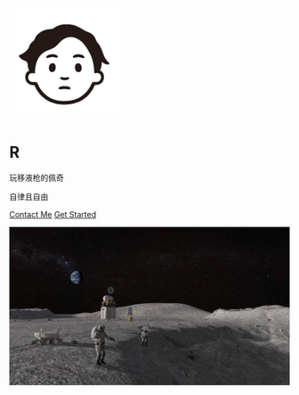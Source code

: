 <img width="200px" src="_logo/logo.png">

# **R**
玩移液枪的佩奇

自律且自由

[Contact Me](Contact.html)
[Get Started](README.md)

![](_logo/blog.png)
